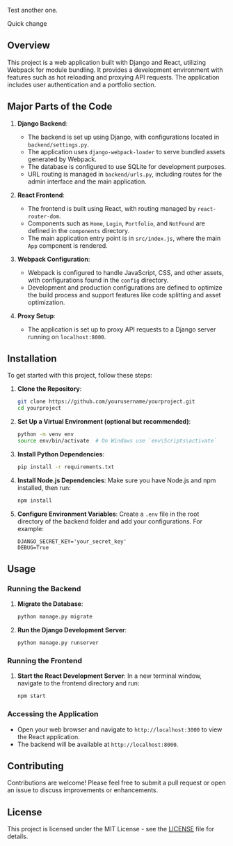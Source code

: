 Test another one.

Quick change

## Overview

This project is a web application built with Django and React, utilizing Webpack for module bundling. It provides a development environment with features such as hot reloading and proxying API requests. The application includes user authentication and a portfolio section.

## Major Parts of the Code

1. **Django Backend**:
   - The backend is set up using Django, with configurations located in `backend/settings.py`.
   - The application uses `django-webpack-loader` to serve bundled assets generated by Webpack.
   - The database is configured to use SQLite for development purposes.
   - URL routing is managed in `backend/urls.py`, including routes for the admin interface and the main application.

2. **React Frontend**:
   - The frontend is built using React, with routing managed by `react-router-dom`.
   - Components such as `Home`, `Login`, `Portfolio`, and `NotFound` are defined in the `components` directory.
   - The main application entry point is in `src/index.js`, where the main `App` component is rendered.

3. **Webpack Configuration**:
   - Webpack is configured to handle JavaScript, CSS, and other assets, with configurations found in the `config` directory.
   - Development and production configurations are defined to optimize the build process and support features like code splitting and asset optimization.

4. **Proxy Setup**:
   - The application is set up to proxy API requests to a Django server running on `localhost:8000`.

## Installation

To get started with this project, follow these steps:

1. **Clone the Repository**:
   ```bash
   git clone https://github.com/yourusername/yourproject.git
   cd yourproject
   ```

2. **Set Up a Virtual Environment (optional but recommended)**:
   ```bash
   python -m venv env
   source env/bin/activate  # On Windows use `env\Scripts\activate`
   ```

3. **Install Python Dependencies**:
   ```bash
   pip install -r requirements.txt
   ```

4. **Install Node.js Dependencies**:
   Make sure you have Node.js and npm installed, then run:
   ```bash
   npm install
   ```

5. **Configure Environment Variables**:
   Create a `.env` file in the root directory of the backend folder and add your configurations. For example:
   ```
   DJANGO_SECRET_KEY='your_secret_key'
   DEBUG=True
   ```

## Usage

### Running the Backend

1. **Migrate the Database**:
   ```bash
   python manage.py migrate
   ```

2. **Run the Django Development Server**:
   ```bash
   python manage.py runserver
   ```

### Running the Frontend

1. **Start the React Development Server**:
   In a new terminal window, navigate to the frontend directory and run:
   ```bash
   npm start
   ```

### Accessing the Application

- Open your web browser and navigate to `http://localhost:3000` to view the React application.
- The backend will be available at `http://localhost:8000`.

## Contributing

Contributions are welcome! Please feel free to submit a pull request or open an issue to discuss improvements or enhancements.

## License

This project is licensed under the MIT License - see the [LICENSE](LICENSE) file for details.